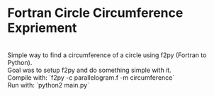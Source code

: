 <h1>Fortran Circle Circumference Expriement</h1><br>
Simple way to find a circumference of a circle using f2py (Fortran to Python).<br>
Goal was to setup f2py and do something simple with it.<br>
Compile with:
`f2py -c parallelogram.f -m circumference`<br>
Run with:
`python2 main.py`<br>

